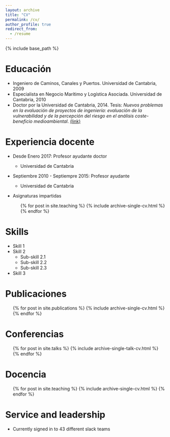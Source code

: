 ```yaml
---
layout: archive
title: "CV"
permalink: /cv/
author_profile: true
redirect_from:
  - /resume
---
```


{% include base_path %}

Educación
======
* Ingeniero de Caminos, Canales y Puertos. Universidad de Cantabria, 2009
* Especialista en Negocio Marítimo y Logística Asociada. Universidad de Cantabria, 2010
* Doctor por la Universidad de Cantabria, 2014. Tesis: *Nuevos problemas en la evaluación de proyectos de ingeniería: evaluación de la vulnerabilidad y de la percepción del riesgo en el análisis coste-beneficio medioambiental*. [(link)](https://repositorio.unican.es/xmlui/handle/10902/5842)

Experiencia docente
======
* Desde Enero 2017: Profesor ayudante doctor
  * Universidad de Cantabria

* Septiembre 2010 - Septiempre 2015: Profesor ayudante
  * Universidad de Cantabria
 
* Asignaturas impartidas
    <ul>{% for post in site.teaching %}
        {% include archive-single-cv.html %}
        {% endfor %}</ul>
  
Skills
======
* Skill 1
* Skill 2
  * Sub-skill 2.1
  * Sub-skill 2.2
  * Sub-skill 2.3
* Skill 3

Publicaciones
======
  <ul>{% for post in site.publications %}
    {% include archive-single-cv.html %}
  {% endfor %}</ul>
  
Conferencias
======
  <ul>{% for post in site.talks %}
    {% include archive-single-talk-cv.html %}
  {% endfor %}</ul>
  
Docencia
======
  <ul>{% for post in site.teaching %}
    {% include archive-single-cv.html %}
  {% endfor %}</ul>
  
Service and leadership
======
* Currently signed in to 43 different slack teams

